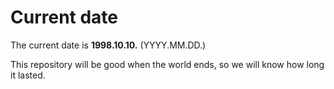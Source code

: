 # Current date

The current date is **1998.10.10.** (YYYY.MM.DD.)

This repository will be good when the world ends, so we will know how long it lasted.
